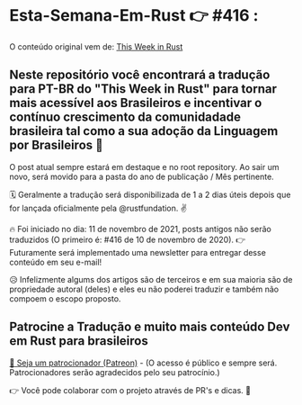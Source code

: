 # Esta-Semana-Em-Rust 👉 #416 :
O conteúdo original vem de: [This Week in Rust](https://this-week-in-rust.org/)

## Neste repositório você encontrará a tradução para PT-BR do "This Week in Rust" para tornar mais acessível aos Brasileiros e incentivar o contínuo crescimento da comunidadade brasileira tal como a sua adoção da Linguagem por Brasileiros 🦀

O post atual sempre estará em destaque e no root repository. Ao sair um novo, será movido para a pasta do ano de publicação / Mês pertinente. 

🗓 Geralmente a tradução será disponibilizada de 1 a 2 dias úteis depois que for lançada oficialmente pela @rustfundation. ✌️

🔥 Foi iniciado no dia: 11 de novembro de 2021, posts antigos não serão traduzidos (O primeiro é: #416 de 10 de novembro de 2020).
👉 Futuramente será implementado uma newsletter para entregar desse conteúdo em seu e-mail!

😥 Infelizmente algums dos artigos são de terceiros e em sua maioria são de propriedade autoral (deles) e eles eu não poderei traduzir e também não compoem o escopo proposto.

## Patrocine a Tradução e muito mais conteúdo Dev em Rust para brasileiros
[🎩 Seja um patrocionador (Patreon)](patreon.com/luisvonmuller) - (O acesso é público e sempre será. Patrocionadores serão agradecidos pelo seu patrocínio.)

👉 Você pode colaborar com o projeto através de PR's e dicas. 🥰

